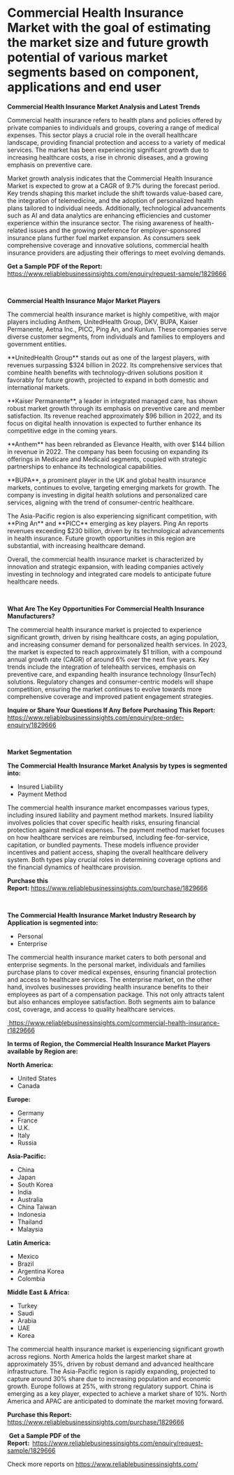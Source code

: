 <p><h1>Commercial Health Insurance Market with the goal of estimating the market size and future growth potential of various market segments based on component, applications and end user</h1></p><p><strong>Commercial Health Insurance Market Analysis and Latest Trends</strong></p>
<p><p>Commercial health insurance refers to health plans and policies offered by private companies to individuals and groups, covering a range of medical expenses. This sector plays a crucial role in the overall healthcare landscape, providing financial protection and access to a variety of medical services. The market has been experiencing significant growth due to increasing healthcare costs, a rise in chronic diseases, and a growing emphasis on preventive care.</p><p>Market growth analysis indicates that the Commercial Health Insurance Market is expected to grow at a CAGR of 9.7% during the forecast period. Key trends shaping this market include the shift towards value-based care, the integration of telemedicine, and the adoption of personalized health plans tailored to individual needs. Additionally, technological advancements such as AI and data analytics are enhancing efficiencies and customer experience within the insurance sector. The rising awareness of health-related issues and the growing preference for employer-sponsored insurance plans further fuel market expansion. As consumers seek comprehensive coverage and innovative solutions, commercial health insurance providers are adjusting their offerings to meet evolving demands.</p></p>
<p><strong>Get a Sample PDF of the Report:&nbsp;</strong> <a href="https://www.reliablebusinessinsights.com/enquiry/request-sample/1829666?utm_campaign=1720&utm_medium=2&utm_source=Github&utm_content=ia&utm_term=11032025&utm_id=commercial-health-insurance">https://www.reliablebusinessinsights.com/enquiry/request-sample/1829666</a></p>
<p>&nbsp;</p>
<p><strong>Commercial Health Insurance Major Market Players</strong></p>
<p><p>The commercial health insurance market is highly competitive, with major players including Anthem, UnitedHealth Group, DKV, BUPA, Kaiser Permanente, Aetna Inc., PICC, Ping An, and Kunlun. These companies serve diverse customer segments, from individuals and families to employers and government entities.</p><p>**UnitedHealth Group** stands out as one of the largest players, with revenues surpassing $324 billion in 2022. Its comprehensive services that combine health benefits with technology-driven solutions position it favorably for future growth, projected to expand in both domestic and international markets.</p><p>**Kaiser Permanente**, a leader in integrated managed care, has shown robust market growth through its emphasis on preventive care and member satisfaction. Its revenue reached approximately $96 billion in 2022, and its focus on digital health innovation is expected to further enhance its competitive edge in the coming years.</p><p>**Anthem** has been rebranded as Elevance Health, with over $144 billion in revenue in 2022. The company has been focusing on expanding its offerings in Medicare and Medicaid segments, coupled with strategic partnerships to enhance its technological capabilities.</p><p>**BUPA**, a prominent player in the UK and global health insurance markets, continues to evolve, targeting emerging markets for growth. The company is investing in digital health solutions and personalized care services, aligning with the trend of consumer-centric healthcare.</p><p>The Asia-Pacific region is also experiencing significant competition, with **Ping An** and **PICC** emerging as key players. Ping An reports revenues exceeding $230 billion, driven by its technological advancements in health insurance. Future growth opportunities in this region are substantial, with increasing healthcare demand.</p><p>Overall, the commercial health insurance market is characterized by innovation and strategic expansion, with leading companies actively investing in technology and integrated care models to anticipate future healthcare needs.</p></p>
<p>&nbsp;</p>
<p><strong>What Are The Key Opportunities For Commercial Health Insurance Manufacturers?</strong></p>
<p><p>The commercial health insurance market is projected to experience significant growth, driven by rising healthcare costs, an aging population, and increasing consumer demand for personalized health services. In 2023, the market is expected to reach approximately $1 trillion, with a compound annual growth rate (CAGR) of around 6% over the next five years. Key trends include the integration of telehealth services, emphasis on preventive care, and expanding health insurance technology (InsurTech) solutions. Regulatory changes and consumer-centric models will shape competition, ensuring the market continues to evolve towards more comprehensive coverage and improved patient engagement strategies.</p></p>
<p><strong>Inquire or Share Your Questions If Any Before Purchasing This Report:</strong> <a href="https://www.reliablebusinessinsights.com/enquiry/pre-order-enquiry/1829666?utm_campaign=1720&utm_medium=2&utm_source=Github&utm_content=ia&utm_term=11032025&utm_id=commercial-health-insurance">https://www.reliablebusinessinsights.com/enquiry/pre-order-enquiry/1829666</a></p>
<p>&nbsp;</p>
<p><strong>Market Segmentation</strong></p>
<p><strong>The Commercial Health Insurance Market Analysis by types is segmented into:</strong></p>
<p><ul><li>Insured Liability</li><li>Payment Method</li></ul></p>
<p><p>The commercial health insurance market encompasses various types, including insured liability and payment method markets. Insured liability involves policies that cover specific health risks, ensuring financial protection against medical expenses. The payment method market focuses on how healthcare services are reimbursed, including fee-for-service, capitation, or bundled payments. These models influence provider incentives and patient access, shaping the overall healthcare delivery system. Both types play crucial roles in determining coverage options and the financial dynamics of healthcare provision.</p></p>
<p><strong>Purchase this Report:&nbsp;</strong><a href="https://www.reliablebusinessinsights.com/purchase/1829666?utm_campaign=1720&utm_medium=2&utm_source=Github&utm_content=ia&utm_term=11032025&utm_id=commercial-health-insurance">https://www.reliablebusinessinsights.com/purchase/1829666</a></p>
<p>&nbsp;</p>
<p><strong>The Commercial Health Insurance Market Industry Research by Application is segmented into:</strong></p>
<p><ul><li>Personal</li><li>Enterprise</li></ul></p>
<p><p>The commercial health insurance market caters to both personal and enterprise segments. In the personal market, individuals and families purchase plans to cover medical expenses, ensuring financial protection and access to healthcare services. The enterprise market, on the other hand, involves businesses providing health insurance benefits to their employees as part of a compensation package. This not only attracts talent but also enhances employee satisfaction. Both segments aim to balance cost, coverage, and access to quality healthcare services.</p></p>
<p><a href="https://www.reliablebusinessinsights.com/commercial-health-insurance-r1829666?utm_campaign=1720&utm_medium=2&utm_source=Github&utm_content=ia&utm_term=11032025&utm_id=commercial-health-insurance">&nbsp;https://www.reliablebusinessinsights.com/commercial-health-insurance-r1829666</a></p>
<p><strong>In terms of Region, the Commercial Health Insurance Market Players available by Region are:</strong></p>
<p>
    <p> <strong> North America: </strong>
        <ul>
            <li>United States</li>
            <li>Canada</li>
        </ul>
        </p> 
    <p> <strong> Europe: </strong>
        <ul>
            <li>Germany</li>
            <li>France</li>
            <li>U.K.</li>
            <li>Italy</li>
            <li>Russia</li>
        </ul>
        </p> 
    <p> <strong> Asia-Pacific: </strong>
        <ul>
            <li>China</li>
            <li>Japan</li>
            <li>South Korea</li>
            <li>India</li>
            <li>Australia</li>
            <li>China Taiwan</li>
            <li>Indonesia</li>
            <li>Thailand</li>
            <li>Malaysia</li>
        </ul>
        </p> 
    <p> <strong> Latin America: </strong>
        <ul>
            <li>Mexico</li>
            <li>Brazil</li>
            <li>Argentina Korea</li>
            <li>Colombia</li>
        </ul>
        </p> 
    <p> <strong> Middle East & Africa: </strong>
        <ul>
            <li>Turkey</li>
            <li>Saudi</li>
            <li>Arabia</li>
            <li>UAE</li>
            <li>Korea</li>
        </ul>
    </p>
    </p>
<p><p>The commercial health insurance market is experiencing significant growth across regions. North America holds the largest market share at approximately 35%, driven by robust demand and advanced healthcare infrastructure. The Asia-Pacific region is rapidly expanding, projected to capture around 30% share due to increasing population and economic growth. Europe follows at 25%, with strong regulatory support. China is emerging as a key player, expected to achieve a market share of 10%. North America and APAC are anticipated to dominate the market moving forward.</p></p>
<p><strong>Purchase this Report: </strong><a href="https://www.reliablebusinessinsights.com/purchase/1829666?utm_campaign=1720&utm_medium=2&utm_source=Github&utm_content=ia&utm_term=11032025&utm_id=commercial-health-insurance">https://www.reliablebusinessinsights.com/purchase/1829666</a></p>
<p>&nbsp;<strong>Get a Sample PDF of the Report:&nbsp;&nbsp;</strong><a href="https://www.reliablebusinessinsights.com/enquiry/request-sample/1829666?utm_campaign=1720&utm_medium=2&utm_source=Github&utm_content=ia&utm_term=11032025&utm_id=commercial-health-insurance">https://www.reliablebusinessinsights.com/enquiry/request-sample/1829666</a></p>
<p><strong></strong></p>
<p>Check more reports on <a href="https://www.reliablebusinessinsights.com/?utm_campaign=1720&utm_medium=2&utm_source=Github&utm_content=ia&utm_term=11032025&utm_id=commercial-health-insurance">https://www.reliablebusinessinsights.com/</a></p>